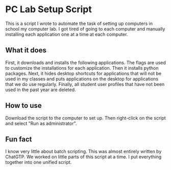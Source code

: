 # PC Lab Setup Script

This is a script I wrote to automate the task of setting up computers in school my computer lab. I got tired of going to each computer and manually installing each application one at a time at each computer.

## What it does

First, it downloads and installs the following applications. The flags are used to customize the installations for each application. Then it installs python packages. Next, it hides desktop shortcuts for applications that will not be used in my classes and puts applications on the desktop for applications that we do use regularly. Finally, all student user profiles that have not been used in the past year are deleted.

## How to use

Download the script to the computer to set up. Then right-click on the script and select "Run as administrator".

## Fun fact

I know very little about batch scripting. This was almost entirely written by ChatGTP. We worked on little parts of this script at a time. I put everything together into one unified script.
